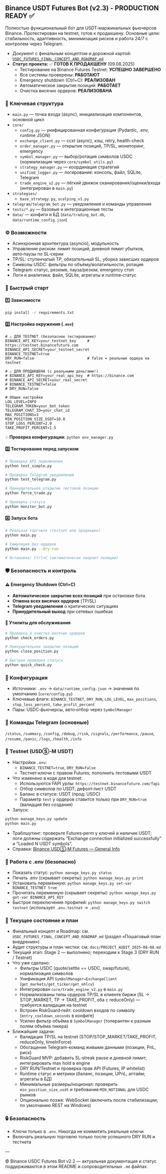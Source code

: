 ## Binance USDT Futures Bot (v2.3) - PRODUCTION READY ✅

Полностью функциональный бот для USDT‑маржинальных фьючерсов Binance. Протестирован на testnet, готов к продакшену. Основные цели: стабильность, адаптивность, минимизация рисков и работа 24/7 с контролем через Telegram.

- Документ с финальным концептом и дорожной картой: [`USDC_FUTURES_FINAL_CONCEPT_AND_ROADMAP.md`](USDC_FUTURES_FINAL_CONCEPT_AND_ROADMAP.md)
- **Статус проекта:** ✅ **ГОТОВ К ПРОДАКШЕНУ** (09.08.2025)
  - Тестирование на Binance Futures Testnet: **УСПЕШНО ЗАВЕРШЕНО**
  - Все системы проверены: **РАБОТАЮТ**
  - Emergency shutdown (Ctrl+C): **РЕАЛИЗОВАН**
  - Автоматическое закрытие позиций: **РАБОТАЕТ**
  - Очистка висячих ордеров: **РЕАЛИЗОВАНА**

### 📂 Ключевая структура
- `main.py` — точка входа (async), инициализация компонентов, основной цикл
- `core/`
  - `config.py` — унифицированная конфигурация (Pydantic, .env, runtime JSON)
  - `exchange_client.py` — ccxt (async), кэш, retry, health-check
  - `order_manager.py` — открытие позиций, TP/SL, мониторинг, emergency
  - `symbol_manager.py` — выбор/ротация символов USDC (нормализация через `core/symbol_utils.py`)
  - `strategy_manager.py` — координация стратегий
  - `unified_logger.py` — логирование: консоль, файл, SQLite, Telegram
  - `trade_engine_v2.py` — лёгкий движок сканирования/оценки/входа (интегрирован в `main.py`)
- `strategies/`
  - `base_strategy.py`, `scalping_v1.py`
- `telegram/telegram_bot.py` — уведомления и команды управления
- `tests/*.py` — базовые и интеграционные тесты
- `data/` — конфиги и БД (`data/trading_bot.db`, `data/runtime_config.json`)

### ⚙️ Возможности
- Асинхронная архитектура (asyncio), модульность
- Управление риском: лимит позиций, дневной лимит убытков, авто‑паузы по SL‑серии
- TP/SL: ступенчатый TP, обязательный SL, уборка зависших ордеров
- Символы USDC: фильтры по объёму/волатильности, ротация
- Telegram: статус, резюме, пауза/резюм, emergency стоп
- Логи и аналитика: файл, SQLite, агрегаты и runtime‑статус

### 🚀 Быстрый старт

#### 1️⃣ Зависимости
```bash
pip install -r requirements.txt
```

#### 2️⃣ Настройка окружения (`.env`)
```env
# ⚠️ ДЛЯ TESTNET (безопасное тестирование)
BINANCE_API_KEY=your_testnet_key     # https://testnet.binancefuture.com
BINANCE_API_SECRET=your_testnet_secret
BINANCE_TESTNET=true
DRY_RUN=false                        # false = реальные ордера на testnet

# ⚠️ ДЛЯ ПРОДАКШЕНА (с реальными деньгами!)
# BINANCE_API_KEY=your_real_api_key  # https://binance.com
# BINANCE_API_SECRET=your_real_secret
# BINANCE_TESTNET=false
# DRY_RUN=false

# Общие настройки
LOG_LEVEL=INFO
TELEGRAM_TOKEN=your_bot_token
TELEGRAM_CHAT_ID=your_chat_id
MAX_POSITIONS=3
MIN_POSITION_SIZE_USDT=10.0
STOP_LOSS_PERCENT=2.0
TAKE_PROFIT_PERCENT=1.5
```

💡 **Проверка конфигурации:** `python env_manager.py`

#### 3️⃣ Тестирование перед запуском
```bash
# Проверка API подключения
python test_simple.py

# Проверка Telegram уведомлений
python test_telegram.py

# Принудительное открытие тестовой позиции
python force_trade.py

# Проверка статуса
python monitor_bot.py
```

#### 4️⃣ Запуск бота
```bash
# Реальная торговля (testnet или продакшен)
python main.py

# Симуляция без ордеров
python main.py --dry-run

# Остановка: Ctrl+C (автоматически закроет позиции)
```

### 🛡️ Безопасность и контроль

#### ⚠️ Emergency Shutdown (Ctrl+C)
- **Автоматическое закрытие всех позиций** при остановке бота
- **Отмена всех висячих ордеров** (TP/SL)
- **Telegram уведомления** о критических ситуациях
- **Принудительный выход** при сетевых ошибках

#### 🧹 Утилиты для обслуживания
```bash
# Проверка и очистка висячих ордеров
python check_orders.py

# Принудительное закрытие позиций
python close_position.py

# Быстрая проверка статуса
python quick_check.py
```

### 🔧 Конфигурация
- Источники: `.env` → `data/runtime_config.json` → значения по умолчанию (`core/config.py`)
- Ключевые флаги: `BINANCE_TESTNET`, `DRY_RUN`, `LOG_LEVEL`, `max_positions`, `stop_loss_percent`, `take_profit_percent`
- Пары: USDC‑фьючерсы, авто‑отбор через `SymbolManager`

### 📱 Команды Telegram (основные)
`/status`, `/summary`, `/config`, `/debug`, `/risk`, `/signals`, `/performance`, `/pause`, `/resume`, `/panic`, `/logs`, `/health`, `/info`

### 🧪 Testnet (USDⓈ‑M USDT)
- Настройки `.env`:
  - `BINANCE_TESTNET=true`, `DRY_RUN=false`
  - Тестнет‑ключи с правом Futures; пополнить тестовыми USDT
- Что изменено в коде для testnet:
  - Используются FAPI урлы: `https://testnet.binancefuture.com/fapi`
  - Отбор символов по USDT; дефолт‑лист USDT
  - Баланс в статусе: USDT (прод: USDC)
  - Параметр `test` у ордеров ставится только при `DRY_RUN=true` (валидция без создания)
- Запуск:
```bash
python manage_keys.py update
python main.py
```
- Траблшутинг: проверьте Futures‑perm у ключей и наличие USDT; логи должны содержать
  “Exchange connection initialized successfully” и “Loaded N USDT symbols”.
- Справка: [Binance USDⓈ‑M Futures — General Info](https://developers.binance.com/docs/derivatives/usds-margined-futures/general-info)

### 🔑 Работа с .env (безопасно)
- Показать статус: `python manage_keys.py status`
- Печать .env (скрывает секреты): `python manage_keys.py print`
- Установить переменную: `python manage_keys.py set-var BINANCE_TESTNET true`
- Прочитать переменную (скрывает секреты): `python manage_keys.py get-var BINANCE_API_KEY`
- Быстрое переключение профилей: `python manage_keys.py switch testnet` (использует `.env.testnet` → `.env`)
### 📌 Текущее состояние и план
- Финальный концепт и Roadmap: см. `USDC_FUTURES_FINAL_CONCEPT_AND_ROADMAP.md` (раздел «Пошаговый план внедрения»)
- Аудит структуры и план чистки: см. `docs/PROJECT_AUDIT_2025-08-08.md`
- Текущий этап: Stage 2 — выполнено; переходим к Stage 3 (DRY RUN / Testnet)
- Что уже сделано:
  - Фильтры USDC (quote/settle == USDC, swap/future), нормализация символов
  - Унификация API `SymbolManager↔ExchangeClient` (`get_markets/get_ticker/get_ohlcv`)
  - Интегрирован `core/trade_engine_v2.py` в `main.py`
  - Нормализованы типы ордеров TP/SL в клиенте биржи (SL → STOP_MARKET, TP → TAKE_PROFIT, оба с reduceOnly) — требуется валидация на testnet
  - Встроен RiskGuard‑гейт: cooldown входов по символу (`entry_cooldown_seconds` в конфиге)
  - Усилен фильтр объёма в `SymbolManager` (толерантен к разным полям объёма тикера)
- Ближайшие задачи:
  - Валидация TP/SL на testnet (STOP/STOP_MARKET/TAKE_PROFIT, reduceOnly, timeInForce)
  - Обогащение Telegram-команд живыми данными (позиции, PnL, риск)
  - RiskGuard MVP: добавить SL‑streak pause и дневной лимит; интегрировать max hold в engine
  - DRY RUN/Testnet и проверка прав API (Futures, IP whitelist)
  - Runtime статус и метрики (баланс, позиции, UPnL, аптайм; агрегаты в БД)
  - Минимальные размеры/ноционал: проверить `min_position_size_usdt` и требования `MIN_NOTIONAL` для USDC рынков
  - Опционально позже: WebSocket (включить после стабилизации; по умолчанию REST на Windows)

### 🔒 Безопасность
- Ключи только в `.env`. Никогда не коммитить реальные ключи
- Включать реальную торговлю только после успешного DRY RUN и тестнета

—

© Binance USDC Futures Bot v2.2 — актуальная документация и статус поддерживаются в этом README и сопроводительных `.md` файлах.

